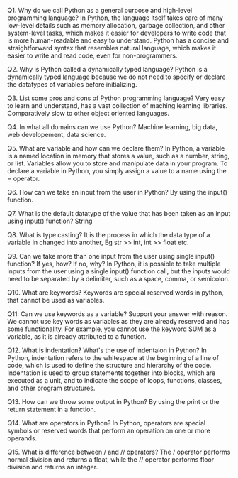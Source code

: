 Q1. Why do we call Python as a general purpose and high-level programming language?
In Python, the language itself takes care of many low-level details such as memory allocation, garbage collection, and other system-level tasks, which makes it easier for developers to write code that is more human-readable and easy to understand. Python has a concise and straightforward syntax that resembles natural language, which makes it easier to write and read code, even for non-programmers.

Q2. Why is Python called a dynamically typed language?
Python is a dynamically typed language because we do not need to specify or declare the datatypes of variables before initializing. 

Q3. List some pros and cons of Python programming language?
Very easy to learn and understand, has a vast collection of maching learning libraries.
Comparatively slow to other object oriented languages.

Q4. In what all domains can we use Python?
Machine learning, big data, web developement, data science.

Q5. What are variable and how can we declare them?
In Python, a variable is a named location in memory that stores a value, such as a number, string, or list. Variables allow you to store and manipulate data in your program.
To declare a variable in Python, you simply assign a value to a name using the = operator. 

Q6. How can we take an input from the user in Python?
By using the input() function.

Q7. What is the default datatype of the value that has been taken as an input using input() function?
String

Q8. What is type casting?
It is the process in which the data type of a variable in changed into another, Eg str >> int, int >> float etc.

Q9. Can we take more than one input from the user using single input() function? If yes, how? If no, why?
In Python, it is possible to take multiple inputs from the user using a single input() function call, but the inputs would need to be separated by a delimiter, such as a space, comma, or semicolon.

Q10. What are keywords?
Keywords are special reserved words in python, that cannot be used as variables.

Q11. Can we use keywords as a variable? Support your answer with reason.
We cannot use key words as variables as they are already reserved and has some functionality. For example, you cannot use the keyword SUM as a variable, as it is already attributed to a function.

Q12. What is indentation? What's the use of indentaion in Python?
In Python, indentation refers to the whitespace at the beginning of a line of code, which is used to define the structure and hierarchy of the code. Indentation is used to group statements together into blocks, which are executed as a unit, and to indicate the scope of loops, functions, classes, and other program structures.

Q13. How can we throw some output in Python?
By using the print or the return statement in a function.

Q14. What are operators in Python?
In Python, operators are special symbols or reserved words that perform an operation on one or more operands. 

Q15. What is difference between / and // operators?
The / operator performs normal division and returns a float, while the // operator performs floor division and returns an integer.
